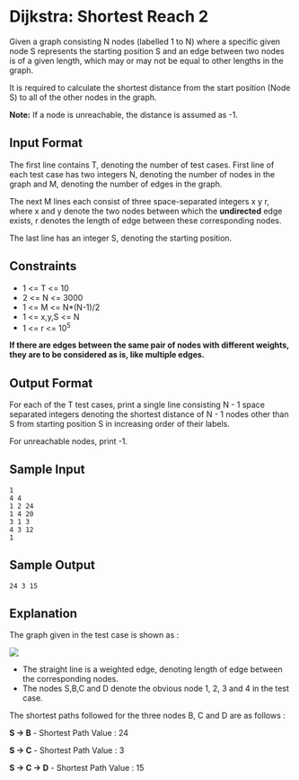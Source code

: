 # Dijkstra: Shortest Reach 2

Given a graph consisting N nodes (labelled 1 to N) where a specific given node S represents the starting position S and an edge between two nodes is of a given length, which may or may not be equal to other lengths in the graph.

It is required to calculate the shortest distance from the start position (Node S) to all of the other nodes in the graph.

**Note:** If a node is unreachable, the distance is assumed as -1.

## Input Format

The first line contains T, denoting the number of test cases. 
First line of each test case has two integers N, denoting the number of nodes in the graph and M, denoting the number of edges in the graph.

The next M lines each consist of three space-separated integers x y r, where x and y denote the two nodes between which the **undirected** edge exists, r denotes the length of edge between these corresponding nodes.

The last line has an integer S, denoting the starting position.

## Constraints

- 1 <= T <= 10
- 2 <= N <= 3000
- 1 <= M <= N*(N-1)/2
- 1 <= x,y,S <= N
- 1 <= r <= 10<sup>5</sup>

**If there are edges between the same pair of nodes with different weights, they are to be considered as is, like multiple edges.**

## Output Format

For each of the T test cases, print a single line consisting N - 1 space separated integers denoting the shortest distance of N - 1 nodes other than S from starting position S in increasing order of their labels.

For unreachable nodes, print -1.

## Sample Input

    1
    4 4
    1 2 24
    1 4 20
    3 1 3
    4 3 12
    1
    
## Sample Output

    24 3 15

## Explanation

The graph given in the test case is shown as :

![](https://s3.amazonaws.com/hr-challenge-images/0/1485484822-fc27c4a7f4-dijkstra.PNG)

- The straight line is a weighted edge, denoting length of edge between the corresponding nodes.
- The nodes S,B,C and D denote the obvious node 1, 2, 3 and 4 in the test case.

The shortest paths followed for the three nodes B, C and D are as follows :

**S -> B** - Shortest Path Value : 24

**S -> C** - Shortest Path Value : 3

**S -> C -> D** - Shortest Path Value : 15
